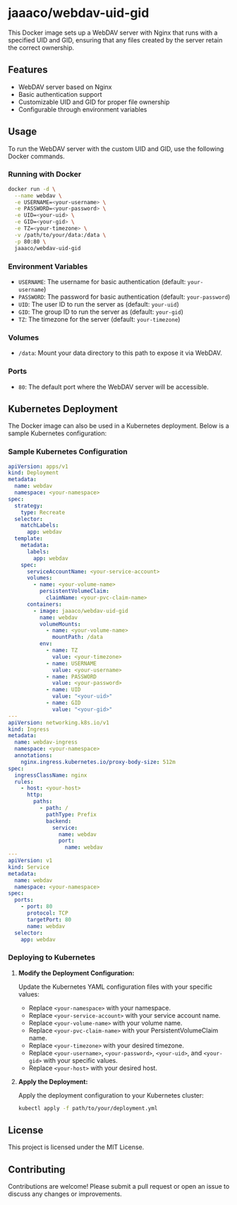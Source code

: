 
# jaaaco/webdav-uid-gid

This Docker image sets up a WebDAV server with Nginx that runs with a specified UID and GID, ensuring that any files created by the server retain the correct ownership.

## Features

- WebDAV server based on Nginx
- Basic authentication support
- Customizable UID and GID for proper file ownership
- Configurable through environment variables

## Usage

To run the WebDAV server with the custom UID and GID, use the following Docker commands.

### Running with Docker

```sh
docker run -d \
  --name webdav \
  -e USERNAME=<your-username> \
  -e PASSWORD=<your-password> \
  -e UID=<your-uid> \
  -e GID=<your-gid> \
  -e TZ=<your-timezone> \
  -v /path/to/your/data:/data \
  -p 80:80 \
  jaaaco/webdav-uid-gid
```

### Environment Variables

- `USERNAME`: The username for basic authentication (default: `your-username`)
- `PASSWORD`: The password for basic authentication (default: `your-password`)
- `UID`: The user ID to run the server as (default: `your-uid`)
- `GID`: The group ID to run the server as (default: `your-gid`)
- `TZ`: The timezone for the server (default: `your-timezone`)

### Volumes

- `/data`: Mount your data directory to this path to expose it via WebDAV.

### Ports

- `80`: The default port where the WebDAV server will be accessible.

## Kubernetes Deployment

The Docker image can also be used in a Kubernetes deployment. Below is a sample Kubernetes configuration:

### Sample Kubernetes Configuration

```yaml
apiVersion: apps/v1
kind: Deployment
metadata:
  name: webdav
  namespace: <your-namespace>
spec:
  strategy:
    type: Recreate
  selector:
    matchLabels:
      app: webdav
  template:
    metadata:
      labels:
        app: webdav
    spec:
      serviceAccountName: <your-service-account>
      volumes:
        - name: <your-volume-name>
          persistentVolumeClaim:
            claimName: <your-pvc-claim-name>
      containers:
        - image: jaaaco/webdav-uid-gid
          name: webdav
          volumeMounts:
            - name: <your-volume-name>
              mountPath: /data
          env:
            - name: TZ
              value: <your-timezone>
            - name: USERNAME
              value: <your-username>
            - name: PASSWORD
              value: <your-password>
            - name: UID
              value: "<your-uid>"
            - name: GID
              value: "<your-gid>"
---
apiVersion: networking.k8s.io/v1
kind: Ingress
metadata:
  name: webdav-ingress
  namespace: <your-namespace>
  annotations:
    nginx.ingress.kubernetes.io/proxy-body-size: 512m
spec:
  ingressClassName: nginx
  rules:
    - host: <your-host>
      http:
        paths:
          - path: /
            pathType: Prefix
            backend:
              service:
                name: webdav
                port:
                  name: webdav
---
apiVersion: v1
kind: Service
metadata:
  name: webdav
  namespace: <your-namespace>
spec:
  ports:
    - port: 80
      protocol: TCP
      targetPort: 80
      name: webdav
  selector:
    app: webdav
```

### Deploying to Kubernetes

1. **Modify the Deployment Configuration:**

   Update the Kubernetes YAML configuration files with your specific values:

   - Replace `<your-namespace>` with your namespace.
   - Replace `<your-service-account>` with your service account name.
   - Replace `<your-volume-name>` with your volume name.
   - Replace `<your-pvc-claim-name>` with your PersistentVolumeClaim name.
   - Replace `<your-timezone>` with your desired timezone.
   - Replace `<your-username>`, `<your-password>`, `<your-uid>`, and `<your-gid>` with your specific values.
   - Replace `<your-host>` with your desired host.

2. **Apply the Deployment:**

   Apply the deployment configuration to your Kubernetes cluster:

   ```sh
   kubectl apply -f path/to/your/deployment.yml
   ```

## License

This project is licensed under the MIT License.

## Contributing

Contributions are welcome! Please submit a pull request or open an issue to discuss any changes or improvements.
